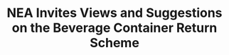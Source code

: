 ---
layout: post
title: "NEA Invites Views and Suggestions on the Beverage Container Return Scheme"
file_url: https://www.nea.gov.sg/media/news/news/index/nea-invites-views-and-suggestions-on-the-beverage-container-return-scheme
---